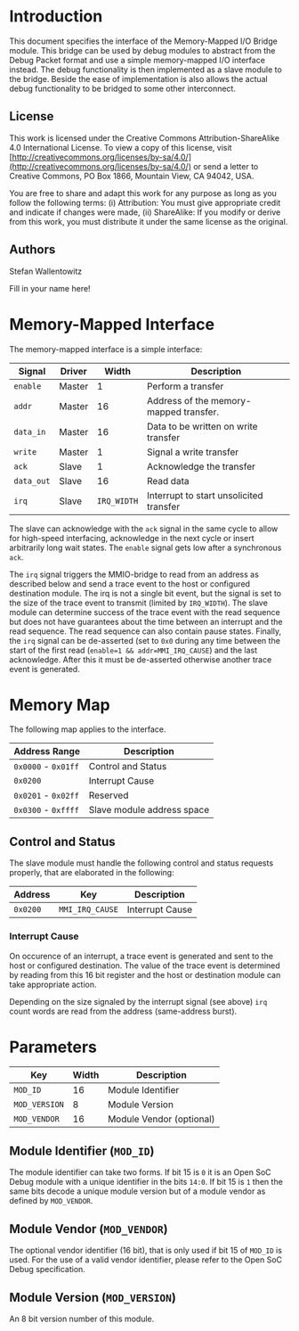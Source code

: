 # Introduction

This document specifies the interface of the Memory-Mapped I/O Bridge
module. This bridge can be used by debug modules to abstract from the
Debug Packet format and use a simple memory-mapped I/O interface
instead. The debug functionality is then implemented as a slave module
to the bridge. Beside the ease of implementation is also allows the
actual debug functionality to be bridged to some other interconnect.

## License

This work is licensed under the Creative Commons
Attribution-ShareAlike 4.0 International License. To view a copy of
this license, visit
[http://creativecommons.org/licenses/by-sa/4.0/](http://creativecommons.org/licenses/by-sa/4.0/)
or send a letter to Creative Commons, PO Box 1866, Mountain View, CA
94042, USA.

You are free to share and adapt this work for any purpose as long as
you follow the following terms: (i) Attribution: You must give
appropriate credit and indicate if changes were made, (ii) ShareAlike:
If you modify or derive from this work, you must distribute it under
the same license as the original.

## Authors

Stefan Wallentowitz

Fill in your name here!

# Memory-Mapped Interface

The memory-mapped interface is a simple interface:

 Signal | Driver | Width | Description
 ------ | ------ | ----- | -----------
 `enable` | Master | 1 | Perform a transfer
 `addr` | Master | 16 | Address of the memory-mapped transfer.
 `data_in` | Master | 16 | Data to be written on write transfer
 `write` | Master | 1 | Signal a write transfer
 `ack` | Slave | 1 | Acknowledge the transfer
 `data_out` | Slave | 16 | Read data
 `irq` | Slave | `IRQ_WIDTH` | Interrupt to start unsolicited transfer

The slave can acknowledge with the `ack` signal in the same cycle to
allow for high-speed interfacing, acknowledge in the next cycle or
insert arbitrarily long wait states. The `enable` signal gets low
after a synchronous `ack`.

The `irq` signal triggers the MMIO-bridge to read from an address as
described below and send a trace event to the host or configured
destination module. The irq is not a single bit event, but the signal
is set to the size of the trace event to transmit (limited by
`IRQ_WIDTH`). The slave module can determine success of the trace
event with the read sequence but does not have guarantees about the
time between an interrupt and the read sequence. The read sequence can
also contain pause states. Finally, the `irq` signal can be
de-asserted (set to `0x0` during any time between the start of the
first read (`enable=1 && addr=MMI_IRQ_CAUSE`) and the last
acknowledge. After this it must be de-asserted otherwise another trace
event is generated.

# Memory Map

The following map applies to the interface.

 Address Range | Description
 ------------- | -----------
 `0x0000` - `0x01ff` | Control and Status
 `0x0200` | Interrupt Cause
 `0x0201` - `0x02ff` | Reserved
 `0x0300` - `0xffff` | Slave module address space

## Control and Status

The slave module must handle the following control and status requests
properly, that are elaborated in the following:

 Address | Key | Description
 ------- | --- | -----------
 `0x0200` | `MMI_IRQ_CAUSE` | Interrupt Cause

### Interrupt Cause

On occurence of an interrupt, a trace event is generated and sent to
the host or configured destination. The value of the trace event is
determined by reading from this 16 bit register and the host or
destination module can take appropriate action.

Depending on the size signaled by the interrupt signal (see above)
`irq` count words are read from the address (same-address burst).

# Parameters

 Key | Width | Description
 --- | ----- | -----------
 `MOD_ID` | 16 | Module Identifier
 `MOD_VERSION` | 8 | Module Version
 `MOD_VENDOR` | 16 | Module Vendor (optional)


## Module Identifier (`MOD_ID`)

The module identifier can take two forms. If bit 15 is `0` it is an
Open SoC Debug module with a unique identifier in the bits `14:0`. If
bit 15 is `1` then the same bits decode a unique module version but of
a module vendor as defined by `MOD_VENDOR`.

## Module Vendor (`MOD_VENDOR`)

The optional vendor identifier (16 bit), that is only used if bit 15
of `MOD_ID` is used. For the use of a valid vendor identifier, please
refer to the Open SoC Debug specification.

## Module Version (`MOD_VERSION`)

An 8 bit version number of this module.
